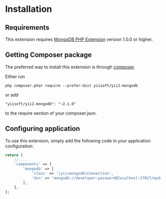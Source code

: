 Installation
============

## Requirements

This extension requires [MongoDB PHP Extension](http://us1.php.net/manual/en/set.mongodb.php) version 1.0.0 or higher.

## Getting Composer package

The preferred way to install this extension is through [composer](http://getcomposer.org/download/).

Either run

```
php composer.phar require --prefer-dist yiisoft/yii2-mongodb
```

or add

```
"yiisoft/yii2-mongodb": "~2.1.0"
```

to the require section of your composer.json.

## Configuring application

To use this extension, simply add the following code in your application configuration:

```php
return [
    //....
    'components' => [
        'mongodb' => [
            'class' => '\yii\mongodb\Connection',
            'dsn' => 'mongodb://developer:password@localhost:27017/mydatabase',
        ],
    ],
];
```

